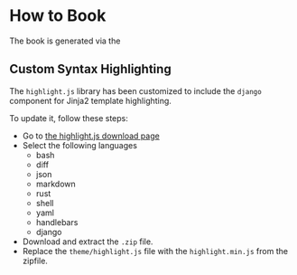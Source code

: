 # How to Book

The book is generated via the

## Custom Syntax Highlighting

The `highlight.js` library has been customized to include the `django` component for Jinja2 template highlighting.

To update it, follow these steps:

- Go to [the highlight.js download page](https://highlightjs.org/download)
- Select the following languages
  - bash
  - diff
  - json
  - markdown
  - rust
  - shell
  - yaml
  - handlebars
  - django
- Download and extract the `.zip` file.
- Replace the `theme/highlight.js` file with the `highlight.min.js` from the zipfile.
